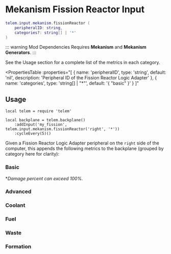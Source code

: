 <script setup>
  import { data as metrics } from './common/metrics.data.ts'
</script>

# Mekanism Fission Reactor Input <RepoLink path="lib/input/mekanism/FissionReactorInputAdapter.lua" />

```lua
telem.input.mekanism.fissionReactor (
	peripheralID: string,
	categories?: string[] | '*'
)
```

::: warning Mod Dependencies
Requires **Mekanism** and **Mekanism Generators**.
:::

See the Usage section for a complete list of the metrics in each category.

<PropertiesTable
  :properties="[
    {
      name: 'peripheralID',
      type: 'string',
      default: 'nil',
      description: 'Peripheral ID of the Fission Reactor Logic Adapter'
    },
		{
			name: 'categories',
			type: 'string[] | &quot;*&quot;',
			default: '{ &quot;basic&quot; }'
		}
  ]"
>
<template v-slot:categories>

List of metric categories to query. The value `"*"` can be used to include all categories, which are listed below.

```lua
{ "basic", "advanced", "fuel", "coolant", "waste", "formation" }
```
</template>
</PropertiesTable>

## Usage

```lua{4}
local telem = require 'telem'

local backplane = telem.backplane()
	:addInput('my_fission', telem.input.mekanism.fissionReactor('right', '*'))
	:cycleEvery(5)()
```

Given a Fission Reactor Logic Adapter peripheral on the `right` side of the computer, this appends the following metrics to the backplane (grouped by category here for clarity):

### Basic

<MetricTable
	prefix="mekfission:"
	:metrics="[
		{ name: 'status', 													value: '0 or 1' 									},
		{ name: 'burn_rate', 												value: '0.0 - inf', unit: 'B/t' 	},
		{ name: 'temperature', 											value: '0.0 - inf', unit: 'K' 		},
		{ name: 'damage_percent', 									value: '0.0 - 1.0*' 							},
		{ name: 'fuel_filled_percentage', 					value: '0.0 - 1.0' 								},
		{ name: 'coolant_filled_percentage', 				value: '0.0 - 1.0' 								},
		{ name: 'heated_coolant_filled_percentage', value: '0.0 - 1.0' 								},
		{ name: 'waste_filled_percentage',					value: '0.0 - 1.0' 								}
	]"
/>

**Damage percent can exceed 100%.*

### Advanced

<MetricTable
	prefix="mekfission:"
	:metrics="[
		{ name: 'actual_burn_rate', 	value: '0.0 - inf', unit: 'B/t' },
		{ name: 'environmental_loss', value: '0.0 - 1.0' 							},
		{ name: 'heating_rate', 			value: '0.0 - inf', unit: 'B/t' }
	]"
/>

### Coolant

<MetricTable
	prefix="mekfission:"
	:metrics="[
		{ name: 'coolant', 									value: '0.0 - inf', unit: 'B' },
		{ name: 'coolant_capacity', 				value: '0 - inf', 	unit: 'B' },
		{ name: 'coolant_needed', 					value: '0.0 - inf', unit: 'B' },
		{ name: 'heated_coolant', 					value: '0.0 - inf', unit: 'B' },
		{ name: 'heated_coolant_capacity', 	value: '0 - inf', 	unit: 'B' },
		{ name: 'heated_coolant_needed', 		value: '0.0 - inf', unit: 'B' }
	]"
/>

### Fuel

<MetricTable
	prefix="mekfission:"
	:metrics="[
		{ name: 'fuel', 					value: '0.0 - inf', unit: 'B' },
		{ name: 'fuel_capacity', 	value: '0 - inf', 	unit: 'B' },
		{ name: 'fuel_needed', 	value: '0.0 - inf', 	unit: 'B' }
	]"
/>

### Waste

<MetricTable
	prefix="mekfission:"
	:metrics="[
		{ name: 'waste', 					value: '0.0 - inf', unit: 'B' },
		{ name: 'waste_capacity', value: '0 - inf', 	unit: 'B' },
		{ name: 'waste_needed', 	value: '0.0 - inf', unit: 'B' }
	]"
/>

### Formation

<MetricTable
	prefix="mekfission:"
	:metrics="[
		...metrics.multiblock.formation,
		{ name: 'force_disabled', 		value: '0 or 1' 							},
		{ name: 'fuel_assemblies', 		value: '0 - inf' 							},
		{ name: 'fuel_surface_area', 	value: '0 - inf', unit: 'm²' 	},
		{ name: 'heat_capacity', 			value: '0 - inf', unit: 'J/K' },
		{ name: 'boil_efficiency', 		value: '0.0 - 1.0' 						}
	]"
/>